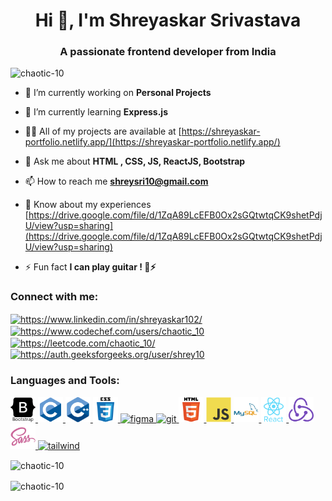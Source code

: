 <h1 align="center">Hi 👋, I'm Shreyaskar Srivastava</h1>
<h3 align="center">A passionate frontend developer from India</h3>

<p align="left"> <img src="https://komarev.com/ghpvc/?username=chaotic-10&label=Profile%20views&color=0e75b6&style=flat" alt="chaotic-10" /> </p>

- 🔭 I’m currently working on **Personal Projects**

- 🌱 I’m currently learning **Express.js**

- 👨‍💻 All of my projects are available at [https://shreyaskar-portfolio.netlify.app/](https://shreyaskar-portfolio.netlify.app/)

- 💬 Ask me about **HTML , CSS, JS, ReactJS, Bootstrap**

- 📫 How to reach me **shreysri10@gmail.com**

- 📄 Know about my experiences [https://drive.google.com/file/d/1ZqA89LcEFB0Ox2sGQtwtqCK9shetPdjU/view?usp=sharing](https://drive.google.com/file/d/1ZqA89LcEFB0Ox2sGQtwtqCK9shetPdjU/view?usp=sharing)

- ⚡ Fun fact **I can play guitar ! 🎸⚡**

<h3 align="left">Connect with me:</h3>
<p align="left">
<a href="https://linkedin.com/in/https://www.linkedin.com/in/shreyaskar102/" target="blank"><img align="center" src="https://raw.githubusercontent.com/rahuldkjain/github-profile-readme-generator/master/src/images/icons/Social/linked-in-alt.svg" alt="https://www.linkedin.com/in/shreyaskar102/" height="30" width="40" /></a>
<a href="https://www.codechef.com/users/https://www.codechef.com/users/chaotic_10" target="blank"><img align="center" src="https://cdn.jsdelivr.net/npm/simple-icons@3.1.0/icons/codechef.svg" alt="https://www.codechef.com/users/chaotic_10" height="30" width="40" /></a>
<a href="https://leetcode.com/chaotic_10/" target="blank"><img align="center" src="https://raw.githubusercontent.com/rahuldkjain/github-profile-readme-generator/master/src/images/icons/Social/leet-code.svg" alt="https://leetcode.com/chaotic_10/" height="30" width="40" /></a>
<a href="https://auth.geeksforgeeks.org/user/https://auth.geeksforgeeks.org/user/shrey10" target="blank"><img align="center" src="https://raw.githubusercontent.com/rahuldkjain/github-profile-readme-generator/master/src/images/icons/Social/geeks-for-geeks.svg" alt="https://auth.geeksforgeeks.org/user/shrey10" height="30" width="40" /></a>
</p>

<h3 align="left">Languages and Tools:</h3>
<p align="left"> <a href="https://getbootstrap.com" target="_blank" rel="noreferrer"> <img src="https://raw.githubusercontent.com/devicons/devicon/master/icons/bootstrap/bootstrap-plain-wordmark.svg" alt="bootstrap" width="40" height="40"/> </a> <a href="https://www.cprogramming.com/" target="_blank" rel="noreferrer"> <img src="https://raw.githubusercontent.com/devicons/devicon/master/icons/c/c-original.svg" alt="c" width="40" height="40"/> </a> <a href="https://www.w3schools.com/cpp/" target="_blank" rel="noreferrer"> <img src="https://raw.githubusercontent.com/devicons/devicon/master/icons/cplusplus/cplusplus-original.svg" alt="cplusplus" width="40" height="40"/> </a> <a href="https://www.w3schools.com/css/" target="_blank" rel="noreferrer"> <img src="https://raw.githubusercontent.com/devicons/devicon/master/icons/css3/css3-original-wordmark.svg" alt="css3" width="40" height="40"/> </a> <a href="https://www.figma.com/" target="_blank" rel="noreferrer"> <img src="https://www.vectorlogo.zone/logos/figma/figma-icon.svg" alt="figma" width="40" height="40"/> </a> <a href="https://git-scm.com/" target="_blank" rel="noreferrer"> <img src="https://www.vectorlogo.zone/logos/git-scm/git-scm-icon.svg" alt="git" width="40" height="40"/> </a> <a href="https://www.w3.org/html/" target="_blank" rel="noreferrer"> <img src="https://raw.githubusercontent.com/devicons/devicon/master/icons/html5/html5-original-wordmark.svg" alt="html5" width="40" height="40"/> </a> <a href="https://developer.mozilla.org/en-US/docs/Web/JavaScript" target="_blank" rel="noreferrer"> <img src="https://raw.githubusercontent.com/devicons/devicon/master/icons/javascript/javascript-original.svg" alt="javascript" width="40" height="40"/> </a> <a href="https://www.mysql.com/" target="_blank" rel="noreferrer"> <img src="https://raw.githubusercontent.com/devicons/devicon/master/icons/mysql/mysql-original-wordmark.svg" alt="mysql" width="40" height="40"/> </a> <a href="https://reactjs.org/" target="_blank" rel="noreferrer"> <img src="https://raw.githubusercontent.com/devicons/devicon/master/icons/react/react-original-wordmark.svg" alt="react" width="40" height="40"/> </a> <a href="https://redux.js.org" target="_blank" rel="noreferrer"> <img src="https://raw.githubusercontent.com/devicons/devicon/master/icons/redux/redux-original.svg" alt="redux" width="40" height="40"/> </a> <a href="https://sass-lang.com" target="_blank" rel="noreferrer"> <img src="https://raw.githubusercontent.com/devicons/devicon/master/icons/sass/sass-original.svg" alt="sass" width="40" height="40"/> </a> <a href="https://tailwindcss.com/" target="_blank" rel="noreferrer"> <img src="https://www.vectorlogo.zone/logos/tailwindcss/tailwindcss-icon.svg" alt="tailwind" width="40" height="40"/> </a> </p>

<p><img align="center" src="https://github-readme-stats.vercel.app/api/top-langs?username=chaotic-10&show_icons=true&locale=en&layout=compact" alt="chaotic-10" /></p>

<p><img align="center" src="https://github-readme-streak-stats.herokuapp.com/?user=chaotic-10&" alt="chaotic-10" /></p>
